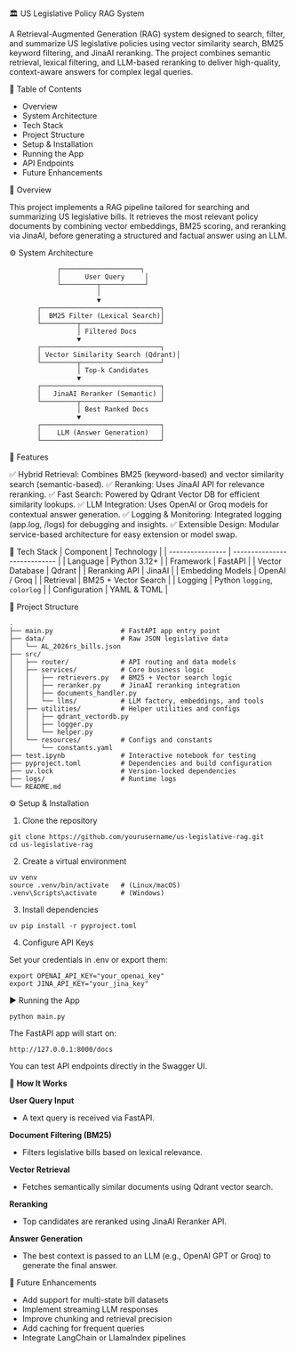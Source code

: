 🏛️ US Legislative Policy RAG System

A Retrieval-Augmented Generation (RAG) system designed to search, filter, and summarize US legislative policies using vector similarity search, BM25 keyword filtering, and JinaAI reranking.
The project combines semantic retrieval, lexical filtering, and LLM-based reranking to deliver high-quality, context-aware answers for complex legal queries.


📘 Table of Contents

-   Overview
-   System Architecture
-   Tech Stack
-   Project Structure
-   Setup & Installation
-   Running the App
-   API Endpoints
-   Future Enhancements



🧠 Overview

This project implements a RAG pipeline tailored for searching and summarizing US legislative bills.
It retrieves the most relevant policy documents by combining vector embeddings, BM25 scoring, and reranking via JinaAI, before generating a structured and factual answer using an LLM.




⚙️ System Architecture

                ┌────────────────────┐
                │      User Query     │
                └─────────┬───────────┘
                          │
                          ▼
           ┌──────────────────────────────┐
           │  BM25 Filter (Lexical Search)│
           └─────────┬────────────────────┘
                     │ Filtered Docs
                     ▼
           ┌──────────────────────────────┐
           │ Vector Similarity Search (Qdrant)│
           └─────────┬────────────────────┘
                     │ Top-k Candidates
                     ▼
           ┌──────────────────────────────┐
           │   JinaAI Reranker (Semantic) │
           └─────────┬────────────────────┘
                     │ Best Ranked Docs
                     ▼
           ┌──────────────────────────────┐
           │    LLM (Answer Generation)   │
           └──────────────────────────────┘



🚀 Features

✅ Hybrid Retrieval: Combines BM25 (keyword-based) and vector similarity search (semantic-based).
✅ Reranking: Uses JinaAI API for relevance reranking.
✅ Fast Search: Powered by Qdrant Vector DB for efficient similarity lookups.
✅ LLM Integration: Uses OpenAI or Groq models for contextual answer generation.
✅ Logging & Monitoring: Integrated logging (app.log, /logs) for debugging and insights.
✅ Extensible Design: Modular service-based architecture for easy extension or model swap.




🧩 Tech Stack
| Component        | Technology                   |
| ---------------- | ---------------------------- |
| Language         | Python 3.12+                 |
| Framework        | FastAPI                      |
| Vector Database  | Qdrant                       |
| Reranking API    | JinaAI                       |
| Embedding Models | OpenAI / Groq                |
| Retrieval        | BM25 + Vector Search         |
| Logging          | Python `logging`, `colorlog` |
| Configuration    | YAML & TOML                  |





📂 Project Structure

```
.
├── main.py                 # FastAPI app entry point
├── data/                   # Raw JSON legislative data
│   └── AL_2026rs_bills.json
├── src/
│   ├── router/             # API routing and data models
│   ├── services/           # Core business logic
│   │   ├── retrievers.py   # BM25 + Vector search logic
│   │   ├── reranker.py     # JinaAI reranking integration
│   │   ├── documents_handler.py
│   │   └── llms/           # LLM factory, embeddings, and tools
│   ├── utilities/          # Helper utilities and configs
│   │   ├── qdrant_vectordb.py
│   │   ├── logger.py
│   │   └── helper.py
│   └── resources/          # Configs and constants
│       └── constants.yaml
├── test.ipynb              # Interactive notebook for testing
├── pyproject.toml          # Dependencies and build configuration
├── uv.lock                 # Version-locked dependencies
├── logs/                   # Runtime logs
└── README.md
```



⚙️ Setup & Installation
1. Clone the repository

```
git clone https://github.com/yourusername/us-legislative-rag.git
cd us-legislative-rag
```


2. Create a virtual environment

```
uv venv
source .venv/bin/activate   # (Linux/macOS)
.venv\Scripts\activate      # (Windows)
```


3. Install dependencies
```
uv pip install -r pyproject.toml
```


4. Configure API Keys

Set your credentials in .env or export them:
```
export OPENAI_API_KEY="your_openai_key"
export JINA_API_KEY="your_jina_key"
```

▶️ Running the App

```
python main.py
```


The FastAPI app will start on:

```
http://127.0.0.1:8000/docs
```

You can test API endpoints directly in the Swagger UI.



🧮 **How It Works**

**User Query Input**

-   A text query is received via FastAPI.

**Document Filtering (BM25)**

-   Filters legislative bills based on lexical relevance.

**Vector Retrieval**

-   Fetches semantically similar documents using Qdrant vector search.

**Reranking**

-   Top candidates are reranked using JinaAI Reranker API.

**Answer Generation**

-   The best context is passed to an LLM (e.g., OpenAI GPT or Groq) to generate the final answer.



🔮 Future Enhancements

- Add support for multi-state bill datasets
- Implement streaming LLM responses
- Improve chunking and retrieval precision
- Add caching for frequent queries
- Integrate LangChain or LlamaIndex pipelines